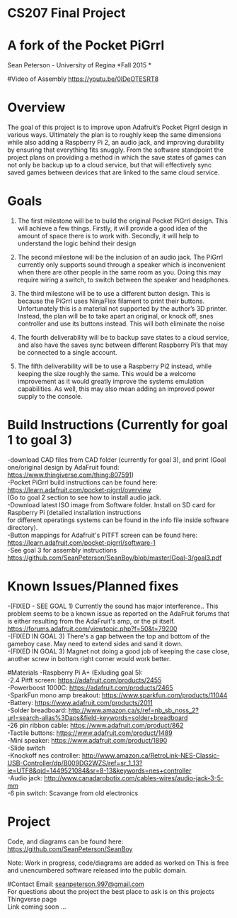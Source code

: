 # CS207 Final Project
# A fork of the Pocket PiGrrl
Sean Peterson - University of Regina
*Fall 2015 *

#Video of Assembly
https://youtu.be/0lDeOTESRT8

# Overview
The goal of this project is to improve upon Adafruit’s Pocket Pigrrl design in various ways. Ultimately the plan is to roughly keep the same dimensions while also adding a Raspberry Pi 2, an audio jack, and improving durability by ensuring that everything fits snuggly. From the software standpoint the project plans on providing a method in which the save states of games can not only be backup up to a cloud service, but that will effectively sync saved games between devices that are linked to the same cloud service.

# Goals
1. The first milestone will be to build the original Pocket PiGrrl design. This will achieve a few things. Firstly, it will provide a good idea of the amount of space there is to work with. Secondly, it will help to understand the logic behind their design

2. The second milestone will be the inclusion of an audio jack. The PiGrrl currently only supports sound through a speaker which is inconvenient when there are other people in the same room as you. Doing this may require wiring a switch, to switch between the speaker and headphones.

3. The third milestone will be to use a different button design. This is because the PiGrrl uses NinjaFlex filament to print their buttons. Unfortunately this is a material not supported by the author’s 3D printer. Instead, the plan will be to take apart an original, or knock off, snes controller and use its buttons instead. This will both eliminate the noise  

4. The fourth deliverability will be to backup save states to a cloud service, and also have the saves sync between different Raspberry Pi’s that may be connected to a single account. 

5. The fifth deliverability will be to use a Raspberry Pi2 instead, while keeping the size roughly the same. This would be a welcome improvement as it would greatly improve the systems emulation capabilities. As well, this may also mean adding an improved power supply to the console. 

<h1>Build Instructions (Currently for goal 1 to goal 3)</h1>

-download CAD files from CAD folder (currently for goal 3), and print (Goal one/original design by AdaFruit found: https://www.thingiverse.com/thing:807591) <br>
-Pocket PiGrrl build instructions can be found here: https://learn.adafruit.com/pocket-pigrrl/overview <br>
(Go to goal 2 section to see how to install audio jack. <br>
-Download latest ISO image from Software folder. Install on SD card for Raspberry Pi (detailed installation instructions <br>
for different operatings systems can be found in the info file inside software directory). <br>
-Button mappings for Adafruit's PiTFT screen can be found here: https://learn.adafruit.com/pocket-pigrrl/software-1 <br>
-See goal 3 for assembly instructions https://github.com/SeanPeterson/SeanBoy/blob/master/Goal-3/goal3.pdf
# Known Issues/Planned fixes
-(FIXED - SEE GOAL 1) Currently the sound has major interference.. This problem seems to be a known issue as reported on the AdaFruit forums that is either resulting from the AdaFruit's amp, or the pi itself. <https://forums.adafruit.com/viewtopic.php?f=50&t=79200> <br>
-(FIXED IN GOAL 3) There's a gap between the top and bottom of the gameboy case. May need to extend sides and sand it down.<br>
-(FIXED IN GOAL 3) Magnet not doing a good job of keeping the case close, another screw in bottom right corner would work better. <br>

#Materials
-Raspberry Pi A+ (Exluding goal 5): <br>
-2.4 Pitft screen: https://adafruit.com/products/2455<br>
-Powerboost 1000C: https://adafruit.com/products/2465<br>
-SparkFun mono amp breakout: https://www.sparkfun.com/products/11044<br>
-Battery: https://www.adafruit.com/products/2011<br>
-Solder breadboard: http://www.amazon.ca/s/ref=nb_sb_noss_2?url=search-alias%3Daps&field-keywords=solder+breadboard<br>
-26 pin ribbon cable: https://www.adafruit.com/product/862<br>
-Tactile buttons: https://www.adafruit.com/product/1489<br>
-Mini speaker: https://www.adafruit.com/product/1890<br>
-Slide switch <br>
-Knockoff nes controller: http://www.amazon.ca/RetroLink-NES-Classic-USB-Controller/dp/B009DG2WZS/ref=sr_1_13?ie=UTF8&qid=1449521084&sr=8-13&keywords=nes+controller<br>
-Audio jack: http://www.canadarobotix.com/cables-wires/audio-jack-3-5-mm<br>
-6 pin switch: Scavange from old electronics<br>


# Project
Code, and diagrams can be found here: https://github.com/SeanPeterson/SeanBoy

Note: Work in progress, code/diagrams are added as worked on
This is free and unencumbered software released into the public domain. <br>

#Contact
Email: seanpeterson.997@gmail.com <br>
For questions about the project the best place to ask is on this projects Thingverse page <br>
Link coming soon ...
